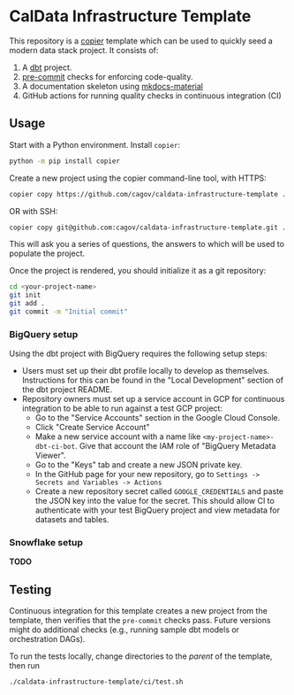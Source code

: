 # CalData Infrastructure Template

This repository is a [copier](https://copier.readthedocs.io/en/stable/) template
which can be used to quickly seed a modern data stack project.
It consists of:

1. A [dbt](https://docs.getdbt.com/) project.
1. [pre-commit](https://pre-commit.com/) checks for enforcing code-quality.
1. A documentation skeleton using [mkdocs-material](https://squidfunk.github.io/mkdocs-material/)
1. GitHub actions for running quality checks in continuous integration (CI)

## Usage

Start with a Python environment. Install `copier`:

```bash
python -m pip install copier
```

Create a new project using the copier command-line tool, with HTTPS:
```bash
copier copy https://github.com/cagov/caldata-infrastructure-template .
```
OR with SSH:
```bash
copier copy git@github.com:cagov/caldata-infrastructure-template.git .
```

This will ask you a series of questions, the answers to which will be used to populate the project.

Once the project is rendered, you should initialize it as a git repository:

```bash
cd <your-project-name>
git init
git add .
git commit -m "Initial commit"
```

### BigQuery setup

Using the dbt project with BigQuery requires the following setup steps:
* Users must set up their dbt profile locally to develop as themselves.
  Instructions for this can be found in the "Local Development" section of the dbt project README.
* Repository owners must set up a service account in GCP for continuous integration to
  be able to run against a test GCP project:
    * Go to the "Service Accounts" section in the Google Cloud Console.
    * Click "Create Service Account"
    * Make a new service account with a name like `<my-project-name>-dbt-ci-bot`.
      Give that account the IAM role of "BigQuery Metadata Viewer".
    * Go to the "Keys" tab and create a new JSON private key.
    * In the GitHub page for your new repository, go to `Settings -> Secrets and Variables -> Actions`
    * Create a new repository secret called `GOOGLE_CREDENTIALS` and paste the JSON key
      into the value for the secret. This should allow CI to authenticate with your
      test BigQuery project and view metadata for datasets and tables.

### Snowflake setup

**TODO**

## Testing

Continuous integration for this template creates a new project from the template,
then verifies that the `pre-commit` checks pass.
Future versions might do additional checks
(e.g., running sample dbt models or orchestration DAGs).

To run the tests locally, change directories to the *parent* of the template,
then run

```bash
./caldata-infrastructure-template/ci/test.sh
```
